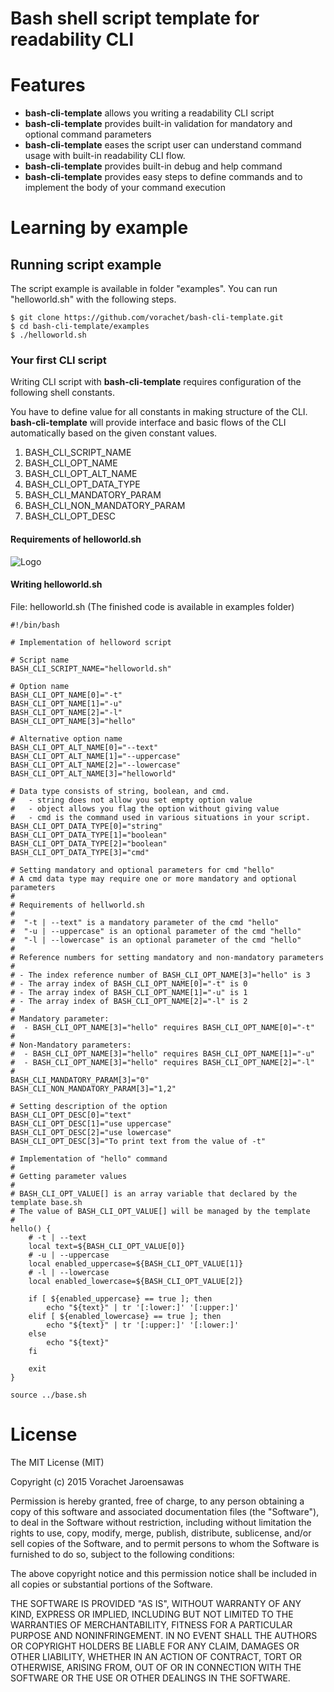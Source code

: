 
# Bash shell script template for readability CLI

# Features

 * **bash-cli-template** allows you writing a readability CLI script 
 * **bash-cli-template** provides built-in validation for mandatory and optional command parameters
 * **bash-cli-template** eases the script user can understand command usage with built-in readability CLI flow.
 * **bash-cli-template** provides built-in debug and help command
 * **bash-cli-template** provides easy steps to define commands and to implement the body of your command execution

# Learning by example

## Running script example

The script example is available in folder "examples". You can run "helloworld.sh" with the following steps.

```
$ git clone https://github.com/vorachet/bash-cli-template.git
$ cd bash-cli-template/examples
$ ./helloworld.sh
```

###  Your first CLI script

Writing CLI script with **bash-cli-template** requires configuration of the following shell constants.

You have to define value for all constants in making structure of the CLI. **bash-cli-template** will provide interface and basic flows of the CLI automatically based on the given constant values.

 1. BASH_CLI_SCRIPT_NAME
 2. BASH_CLI_OPT_NAME
 3. BASH_CLI_OPT_ALT_NAME
 4. BASH_CLI_OPT_DATA_TYPE
 5. BASH_CLI_MANDATORY_PARAM
 6. BASH_CLI_NON_MANDATORY_PARAM
 7. BASH_CLI_OPT_DESC


#### Requirements of helloworld.sh

![Logo](https://github.com/vorachet/bash-cli-template/raw/master/screenshot/demo.gif)


#### Writing helloworld.sh

File: helloworld.sh (The finished code is available in examples folder)

```
#!/bin/bash

# Implementation of helloword script 

# Script name
BASH_CLI_SCRIPT_NAME="helloworld.sh"

# Option name
BASH_CLI_OPT_NAME[0]="-t"
BASH_CLI_OPT_NAME[1]="-u"
BASH_CLI_OPT_NAME[2]="-l"
BASH_CLI_OPT_NAME[3]="hello"

# Alternative option name
BASH_CLI_OPT_ALT_NAME[0]="--text"
BASH_CLI_OPT_ALT_NAME[1]="--uppercase"
BASH_CLI_OPT_ALT_NAME[2]="--lowercase"
BASH_CLI_OPT_ALT_NAME[3]="helloworld" 

# Data type consists of string, boolean, and cmd.
#   - string does not allow you set empty option value
#   - object allows you flag the option without giving value
#   - cmd is the command used in various situations in your script. 
BASH_CLI_OPT_DATA_TYPE[0]="string"
BASH_CLI_OPT_DATA_TYPE[1]="boolean"
BASH_CLI_OPT_DATA_TYPE[2]="boolean"
BASH_CLI_OPT_DATA_TYPE[3]="cmd"

# Setting mandatory and optional parameters for cmd "hello"
# A cmd data type may require one or more mandatory and optional parameters
#
# Requirements of hellworld.sh
#
#  "-t | --text" is a mandatory parameter of the cmd "hello"
#  "-u | --uppercase" is an optional parameter of the cmd "hello"
#  "-l | --lowercase" is an optional parameter of the cmd "hello"
#
# Reference numbers for setting mandatory and non-mandatory parameters
#
# - The index reference number of BASH_CLI_OPT_NAME[3]="hello" is 3
# - The array index of BASH_CLI_OPT_NAME[0]="-t" is 0
# - The array index of BASH_CLI_OPT_NAME[1]="-u" is 1
# - The array index of BASH_CLI_OPT_NAME[2]="-l" is 2
#
# Mandatory parameter:
#  - BASH_CLI_OPT_NAME[3]="hello" requires BASH_CLI_OPT_NAME[0]="-t" 
#
# Non-Mandatory parameters: 
#  - BASH_CLI_OPT_NAME[3]="hello" requires BASH_CLI_OPT_NAME[1]="-u" 
#  - BASH_CLI_OPT_NAME[3]="hello" requires BASH_CLI_OPT_NAME[2]="-l"
#
BASH_CLI_MANDATORY_PARAM[3]="0"
BASH_CLI_NON_MANDATORY_PARAM[3]="1,2"

# Setting description of the option
BASH_CLI_OPT_DESC[0]="text"
BASH_CLI_OPT_DESC[1]="use uppercase"
BASH_CLI_OPT_DESC[2]="use lowercase"
BASH_CLI_OPT_DESC[3]="To print text from the value of -t"

# Implementation of "hello" command
# 
# Getting parameter values
# 
# BASH_CLI_OPT_VALUE[] is an array variable that declared by the template base.sh
# The value of BASH_CLI_OPT_VALUE[] will be managed by the template
# 
hello() {
    # -t | --text
    local text=${BASH_CLI_OPT_VALUE[0]}
    # -u | --uppercase
    local enabled_uppercase=${BASH_CLI_OPT_VALUE[1]}
    # -l | --lowercase
    local enabled_lowercase=${BASH_CLI_OPT_VALUE[2]}

    if [ ${enabled_uppercase} == true ]; then
        echo "${text}" | tr '[:lower:]' '[:upper:]'
    elif [ ${enabled_lowercase} == true ]; then
        echo "${text}" | tr '[:upper:]' '[:lower:]'
    else 
        echo "${text}" 
    fi 

    exit
}

source ../base.sh

``` 

# License 

The MIT License (MIT)

Copyright (c) 2015 Vorachet Jaroensawas 

Permission is hereby granted, free of charge, to any person obtaining a copy
of this software and associated documentation files (the "Software"), to deal
in the Software without restriction, including without limitation the rights
to use, copy, modify, merge, publish, distribute, sublicense, and/or sell
copies of the Software, and to permit persons to whom the Software is
furnished to do so, subject to the following conditions:

The above copyright notice and this permission notice shall be included in all
copies or substantial portions of the Software.

THE SOFTWARE IS PROVIDED "AS IS", WITHOUT WARRANTY OF ANY KIND, EXPRESS OR
IMPLIED, INCLUDING BUT NOT LIMITED TO THE WARRANTIES OF MERCHANTABILITY,
FITNESS FOR A PARTICULAR PURPOSE AND NONINFRINGEMENT. IN NO EVENT SHALL THE
AUTHORS OR COPYRIGHT HOLDERS BE LIABLE FOR ANY CLAIM, DAMAGES OR OTHER
LIABILITY, WHETHER IN AN ACTION OF CONTRACT, TORT OR OTHERWISE, ARISING FROM,
OUT OF OR IN CONNECTION WITH THE SOFTWARE OR THE USE OR OTHER DEALINGS IN THE
SOFTWARE.
